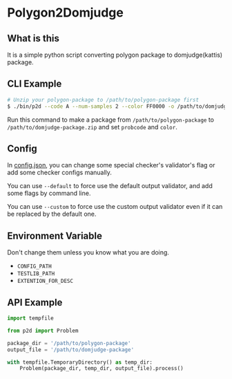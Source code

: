 # Polygon2Domjudge
## What is this
It is a simple python script converting polygon package to domjudge(kattis) package.

## CLI Example
```bash
# Unzip your polygon-package to /path/to/polygon-package first
$ ./bin/p2d --code A --num-samples 2 --color FF0000 -o /path/to/domjudge-package /path/to/polygon-package
```
Run this command to make a package from `/path/to/polygon-package` to `/path/to/domjudge-package.zip` and set `probcode` and `color`.

## Config
In [config.json](config.json), you can change some special checker's validator's flag or add some checker configs manually.

You can use `--default` to force use the default output validator, and add some flags by command line.

You can use `--custom` to force use the custom output validator even if it can be replaced by the default one. 

## Environment Variable
Don't change them unless you know what you are doing.
- `CONFIG_PATH`
- `TESTLIB_PATH`
- `EXTENTION_FOR_DESC`

## API Example

```python
import tempfile

from p2d import Problem

package_dir = '/path/to/polygon-package'
output_file = '/path/to/domjudge-package'

with tempfile.TemporaryDirectory() as temp_dir:
    Problem(package_dir, temp_dir, output_file).process()

```
